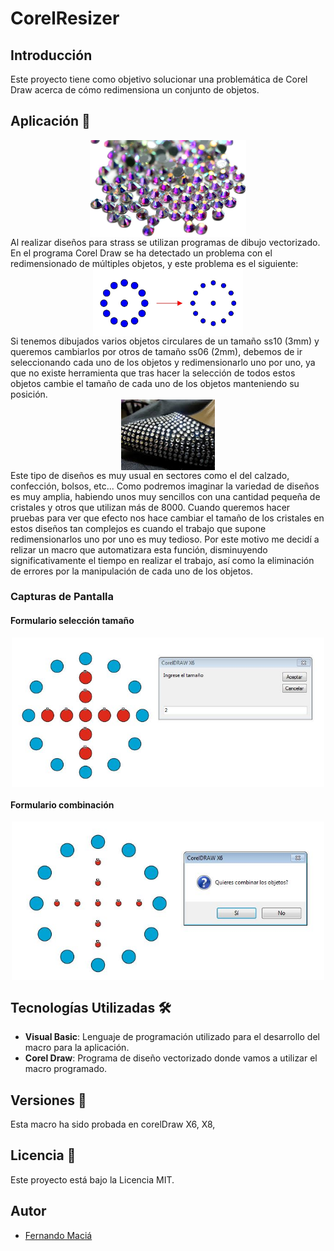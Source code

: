 # CorelResizer

## Introducción

Este proyecto tiene como objetivo solucionar una problemática de Corel Draw acerca de cómo redimensiona un conjunto de objetos.

## Aplicación :gem:

<img src="static/img/strass.jpg" alt="Strass" width="250" style="display: block; margin: auto;"/>Al realizar diseños para strass se utilizan programas de dibujo vectorizado. En el programa Corel Draw se ha detectado un problema con el redimensionado de múltiples objetos, y este problema es el siguiente: 
<img src="static/img/imagen1.jpg" alt="Composición ss10" width="240" style="display: block; margin: auto;"/>
Si tenemos dibujados varios objetos circulares de un tamaño ss10 (3mm) y queremos cambiarlos por otros de tamaño ss06 (2mm), debemos de ir seleccionando cada uno de los objetos y redimensionarlo uno por uno, ya que no existe herramienta que tras hacer la selección de todos estos objetos cambie el tamaño de cada uno de los objetos manteniendo su posición. 
<img src="static/img/zapato.jpeg" alt="Zapato con strass" width="150" style="display: block; margin: auto;"/>
Este tipo de diseños es muy usual en sectores como el del calzado, confección, bolsos, etc... Como podremos imaginar la variedad de diseños es muy amplia, habiendo unos muy sencillos con una cantidad pequeña de cristales y otros que utilizan más de 8000. Cuando queremos hacer pruebas para ver que efecto nos hace cambiar el tamaño de los cristales en estos diseños tan complejos es cuando el trabajo que supone redimensionarlos uno por uno es muy tedioso. Por este motivo me decidí a relizar un macro que automatizara esta función, disminuyendo significativamente el tiempo en realizar el trabajo, así como la eliminación de errores por la manipulación de cada uno de los objetos.

### Capturas de Pantalla

#### Formulario selección tamaño
<img src="static/img/captura1.JPG" alt="Strass" width="500" style="display: block; margin: auto;"/>

#### Formulario combinación
<img src="static/img/captura2.JPG" alt="Strass" width="500" style="display: block; margin: auto;"/>

## Tecnologías Utilizadas :hammer_and_wrench:

- **Visual Basic**: Lenguaje de programación utilizado para el desarrollo del macro para la aplicación.
- **Corel Draw**: Programa de diseño vectorizado donde vamos a utilizar el macro programado.

## Versiones :pushpin:

Esta macro ha sido probada en corelDraw X6, X8,

## Licencia :page_with_curl:

Este proyecto está bajo la Licencia MIT.

## Autor

- [Fernando Maciá](https://github.com/fernandomacia)

